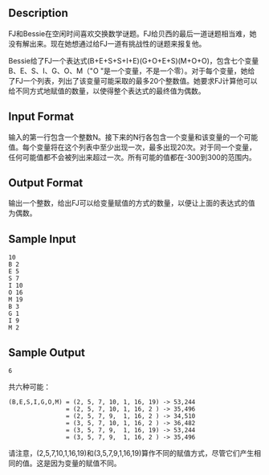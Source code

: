 ## Description

FJ和Bessie在空闲时间喜欢交换数学谜题。FJ给贝西的最后一道谜题相当难，她没有解出来。现在她想通过给FJ一道有挑战性的谜题来报复他。

Bessie给了FJ一个表达式(B+E+S+S+I+E)(G+O+E+S)(M+O+O)，包含七个变量B、E、S、I、G、O、M（"O "是一个变量，不是一个零）。对于每个变量，她给了FJ一个列表，列出了该变量可能采取的最多20个整数值。她要求FJ计算他可以给不同方式地赋值的数量，以使得整个表达式的最终值为偶数。

## Input Format

输入的第一行包含一个整数N。接下来的N行各包含一个变量和该变量的一个可能值。每个变量将在这个列表中至少出现一次，最多出现20次。对于同一个变量，任何可能值都不会被列出来超过一次。所有可能的值都在-300到300的范围内。

## Output Format

输出一个整数，给出FJ可以给变量赋值的方式的数量，以便让上面的表达式的值为偶数。

## Sample Input

```
10
B 2
E 5
S 7
I 10
O 16
M 19
B 3
G 1
I 9
M 2
```

## Sample Output

```
6
```

共六种可能：

```
(B,E,S,I,G,O,M) = (2, 5, 7, 10, 1, 16, 19) -> 53,244
                = (2, 5, 7, 10, 1, 16, 2 ) -> 35,496
                = (2, 5, 7, 9,  1, 16, 2 ) -> 34,510
                = (3, 5, 7, 10, 1, 16, 2 ) -> 36,482
                = (3, 5, 7, 9,  1, 16, 19) -> 53,244
                = (3, 5, 7, 9,  1, 16, 2 ) -> 35,496
```

请注意，(2,5,7,10,1,16,19)和(3,5,7,9,1,16,19)算作不同的赋值方式，尽管它们产生相同的值。这是因为变量的赋值不同。

